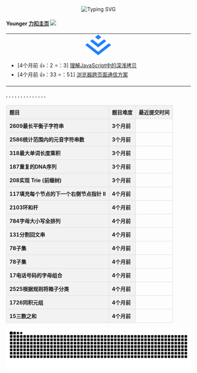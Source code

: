 
 <div align="center">
      <img src="https://readme-typing-svg.demolab.com?font=Fira+Code&pause=1000&width=435&lines=console.log(%22Hello%2C%20World%22);&center=true&size=27" alt="Typing SVG" />
  </div>
  
#### Younger  [力扣主页](https://leetcode.cn/u/18300875296/)  <img src="https://raw.githubusercontent.com/MartinHeinz/MartinHeinz/master/wave.gif" width="20px">



<!-- multi-platform-posts start -->
  <table align="center">
      <tr>
        <td align="center" width="800px" valign="top">
          <div align="center"><img src='https://raw.githubusercontent.com/baozouai/multi-platform-posts-action/main/assets/juejin.svg' alt='juejin'/></div>
<ul>
<li align='left'>[4个月前 👍：2  ⭐：3]
      <a href="https://juejin.cn/post/7292966352867393599" target="_blank">理解JavaScript中的深浅拷贝</a>
      </li>
<li align='left'>[4个月前 👍：33  ⭐：51]
      <a href="https://juejin.cn/post/7288513881734791222" target="_blank">浏览器跨页面通信方案</a>
      </li>
</ul>
        </td>
      </tr>
    </table>
    <!-- multi-platform-posts end -->
    <!-- leetCode start --> <table style=" border-collapse: collapse;width: 100%;margin-top: 20px;">
    <tr style="border: 1px solid #ddd;padding: 8px;text-align: left;">
      <th style="border: 1px solid #ddd;padding: 8px;text-align: left;background-color: #f2f2f2;">题目</th>
      <th style="border: 1px solid #ddd;padding: 8px;text-align: left;background-color: #f2f2f2;">题目难度</th>
      <th style="border: 1px solid #ddd;padding: 8px;text-align: left;background-color: #f2f2f2;">最近提交时间</th>
    </tr>
     <tr style="border: 1px solid #ddd;padding: 8px;text-align: left;">
    <th style="border: 1px solid #ddd;padding: 8px;text-align: left;background-color: #f2f2f2;">2609最长平衡子字符串</th>
    <th style="border: 1px solid #ddd;padding: 8px;text-align: left;background-color: #f2f2f2;">3个月前</th>
  </tr>, <tr style="border: 1px solid #ddd;padding: 8px;text-align: left;">
    <th style="border: 1px solid #ddd;padding: 8px;text-align: left;background-color: #f2f2f2;">2586统计范围内的元音字符串数</th>
    <th style="border: 1px solid #ddd;padding: 8px;text-align: left;background-color: #f2f2f2;">3个月前</th>
  </tr>, <tr style="border: 1px solid #ddd;padding: 8px;text-align: left;">
    <th style="border: 1px solid #ddd;padding: 8px;text-align: left;background-color: #f2f2f2;">318最大单词长度乘积</th>
    <th style="border: 1px solid #ddd;padding: 8px;text-align: left;background-color: #f2f2f2;">3个月前</th>
  </tr>, <tr style="border: 1px solid #ddd;padding: 8px;text-align: left;">
    <th style="border: 1px solid #ddd;padding: 8px;text-align: left;background-color: #f2f2f2;">187重复的DNA序列</th>
    <th style="border: 1px solid #ddd;padding: 8px;text-align: left;background-color: #f2f2f2;">3个月前</th>
  </tr>, <tr style="border: 1px solid #ddd;padding: 8px;text-align: left;">
    <th style="border: 1px solid #ddd;padding: 8px;text-align: left;background-color: #f2f2f2;">208实现 Trie (前缀树)</th>
    <th style="border: 1px solid #ddd;padding: 8px;text-align: left;background-color: #f2f2f2;">3个月前</th>
  </tr>, <tr style="border: 1px solid #ddd;padding: 8px;text-align: left;">
    <th style="border: 1px solid #ddd;padding: 8px;text-align: left;background-color: #f2f2f2;">117填充每个节点的下一个右侧节点指针 II</th>
    <th style="border: 1px solid #ddd;padding: 8px;text-align: left;background-color: #f2f2f2;">4个月前</th>
  </tr>, <tr style="border: 1px solid #ddd;padding: 8px;text-align: left;">
    <th style="border: 1px solid #ddd;padding: 8px;text-align: left;background-color: #f2f2f2;">2103环和杆</th>
    <th style="border: 1px solid #ddd;padding: 8px;text-align: left;background-color: #f2f2f2;">4个月前</th>
  </tr>, <tr style="border: 1px solid #ddd;padding: 8px;text-align: left;">
    <th style="border: 1px solid #ddd;padding: 8px;text-align: left;background-color: #f2f2f2;">784字母大小写全排列</th>
    <th style="border: 1px solid #ddd;padding: 8px;text-align: left;background-color: #f2f2f2;">4个月前</th>
  </tr>, <tr style="border: 1px solid #ddd;padding: 8px;text-align: left;">
    <th style="border: 1px solid #ddd;padding: 8px;text-align: left;background-color: #f2f2f2;">131分割回文串</th>
    <th style="border: 1px solid #ddd;padding: 8px;text-align: left;background-color: #f2f2f2;">4个月前</th>
  </tr>, <tr style="border: 1px solid #ddd;padding: 8px;text-align: left;">
    <th style="border: 1px solid #ddd;padding: 8px;text-align: left;background-color: #f2f2f2;">78子集</th>
    <th style="border: 1px solid #ddd;padding: 8px;text-align: left;background-color: #f2f2f2;">4个月前</th>
  </tr>, <tr style="border: 1px solid #ddd;padding: 8px;text-align: left;">
    <th style="border: 1px solid #ddd;padding: 8px;text-align: left;background-color: #f2f2f2;">78子集</th>
    <th style="border: 1px solid #ddd;padding: 8px;text-align: left;background-color: #f2f2f2;">4个月前</th>
  </tr>, <tr style="border: 1px solid #ddd;padding: 8px;text-align: left;">
    <th style="border: 1px solid #ddd;padding: 8px;text-align: left;background-color: #f2f2f2;">17电话号码的字母组合</th>
    <th style="border: 1px solid #ddd;padding: 8px;text-align: left;background-color: #f2f2f2;">4个月前</th>
  </tr>, <tr style="border: 1px solid #ddd;padding: 8px;text-align: left;">
    <th style="border: 1px solid #ddd;padding: 8px;text-align: left;background-color: #f2f2f2;">2525根据规则将箱子分类</th>
    <th style="border: 1px solid #ddd;padding: 8px;text-align: left;background-color: #f2f2f2;">4个月前</th>
  </tr>, <tr style="border: 1px solid #ddd;padding: 8px;text-align: left;">
    <th style="border: 1px solid #ddd;padding: 8px;text-align: left;background-color: #f2f2f2;">1726同积元组</th>
    <th style="border: 1px solid #ddd;padding: 8px;text-align: left;background-color: #f2f2f2;">4个月前</th>
  </tr>, <tr style="border: 1px solid #ddd;padding: 8px;text-align: left;">
    <th style="border: 1px solid #ddd;padding: 8px;text-align: left;background-color: #f2f2f2;">15三数之和</th>
    <th style="border: 1px solid #ddd;padding: 8px;text-align: left;background-color: #f2f2f2;">4个月前</th>
  </tr>
    </table><!-- leetCode end -->


![](https://github.com/18300875296/18300875296/blob/output/github-contribution-grid-snake.svg)
